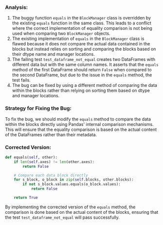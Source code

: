 ### Analysis:
1. The buggy function `equals` in the `BlockManager` class is overridden by the existing `equals` function in the same class. This leads to a conflict where the correct implementation of equality comparison is not being used when comparing two `BlockManager` objects.
2. The existing implementation of `equals` in the `BlockManager` class is flawed because it does not compare the actual data contained in the blocks but instead relies on sorting and comparing the blocks based on their dtype name and manager locations.
3. The failing test `test_dataframe_not_equal` creates two DataFrames with different data but with the same column names. It asserts that the `equals` method of the first DataFrame should return `False` when compared to the second DataFrame, but due to the issue in the `equals` method, the test fails.
4. The bug can be fixed by using a different method of comparing the data within the blocks rather than relying on sorting them based on dtype and manager locations.

### Strategy for Fixing the Bug:
To fix the bug, we should modify the `equals` method to compare the data within the blocks directly using Pandas' internal comparison mechanisms. This will ensure that the equality comparison is based on the actual content of the DataFrames rather than their metadata.

### Corrected Version:
```python
def equals(self, other):
    if len(self.axes) != len(other.axes):
        return False

    # Compare each data block directly
    for s_block, o_block in zip(self.blocks, other.blocks):
        if not s_block.values.equals(o_block.values):
            return False

    return True
``` 

By implementing the corrected version of the `equals` method, the comparison is done based on the actual content of the blocks, ensuring that the test `test_dataframe_not_equal` will pass successfully.